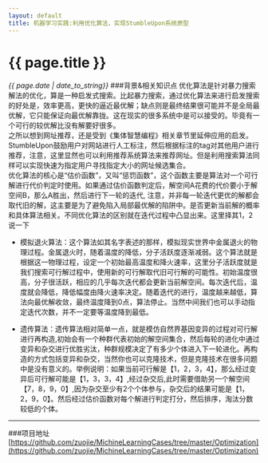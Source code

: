 ```yaml
---
layout: default
title: 机器学习实践:利用优化算法，实现StumbleUpon系统原型
---
```

# {{ page.title }}
*{{ page.date | date_to_string}}*
###背景&相关知识点
优化算法是针对暴力搜索解法的优化，算是一种启发式搜索。比起暴力搜索，通过优化算法来进行启发搜索的好处是，效率更高，更快的逼近最优解；缺点则是最终结果很可能并不是全局最优解，它只能保证向最优解靠拢。这在现实的很多系统中是可以接受的。毕竟有一个可行的较优解比没有解要好很多。   
之所以想到网址推荐，还是受到《集体智慧编程》相关章节里延伸应用的启发。StumbleUpon鼓励用户对网站进行人工标注，然后根据标注的tag对其他用户进行推荐，注意，这里显然也可以利用推荐系统算法来推荐网址。但是利用搜索算法同样可以实现快速为指定用户寻找指定大小的网址候选集合。   
优化算法的核心是“估价函数”，又叫“惩罚函数”，这个函数主要是算法对一个可行解进行代价判定时使用。如果通过估价函数判定后，解空间A花费的代价要小于解空间B，那么A胜出，然后进行下一轮的迭代, 注意，并非每一轮迭代更优的解都会取代旧的解，这主要是为了避免陷入局部最优解的陷阱中。是否更新当前解的概率和具体算法相关。不同优化算法的区别就在迭代过程中凸显出来。这里择其1，2说一下   

* 模拟退火算法：这个算法如其名字表述的那样，模拟现实世界中金属退火的物理过程。金属退火时，随着温度的降低，分子活跃度逐渐减弱。这个算法就是根据这一物理过程，设定一个初始最高温度和降火速率，这里分子活跃度就是我们搜索可行解过程中，使用新的可行解取代旧可行解的可能性。初始温度很高，分子很活跃，相应的几乎每次迭代都会更新当前解空间。每次迭代后，温度就会降低，降低幅度由降火速率决定。随着迭代的进行，温度越来越低，算法向最优解收敛，最终温度降到0点，算法停止。当然中间我们也可以手动指定迭代次数，并不一定要等温度降到最低。

* 遗传算法：遗传算法相对简单一点，就是模仿自然界基因变异的过程对可行解进行再构造,初始会有一个种群代表初始的解空间集合，然后每轮的进化中通过变异和杂交进行优胜劣汰，种群规模决定了有多少个体进入下一轮进化。再构造的方式包括变异和杂交，当然你也可以克隆技术，但是克隆技术在很多问题中是没有意义的。举例说明：如果当前可行解是【1，2，3，4】，那么经过变异后可行解可能是【1，3，3，4】,经过杂交后,此时需要借助另一个解空间【7，8，9，0】,因为杂交至少有2个个体参与，杂交后的结果可能是【1，2，9，0】。然后经过估价函数对每个解进行判定打分，然后排序，淘汰分数较低的个体。

___

###项目地址
[https://github.com/zuojie/MichineLearningCases/tree/master/Optimization](https://github.com/zuojie/MichineLearningCases/tree/master/Optimization) 

